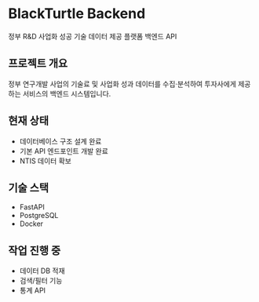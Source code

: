 # BlackTurtle Backend

정부 R&D 사업화 성공 기술 데이터 제공 플랫폼 백엔드 API

## 프로젝트 개요

정부 연구개발 사업의 기술료 및 사업화 성과 데이터를 수집·분석하여 투자사에게 제공하는 서비스의 백엔드 시스템입니다.

## 현재 상태

- 데이터베이스 구조 설계 완료
- 기본 API 엔드포인트 개발 완료
- NTIS 데이터 확보

## 기술 스택

- FastAPI
- PostgreSQL  
- Docker

## 작업 진행 중

- 데이터 DB 적재
- 검색/필터 기능
- 통계 API
